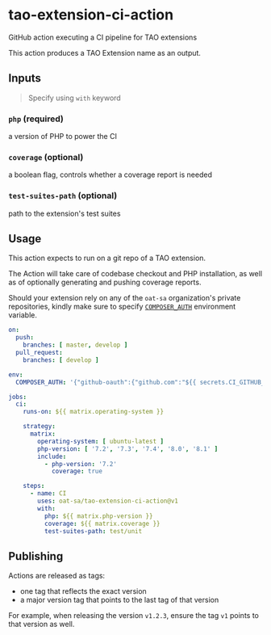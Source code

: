 # tao-extension-ci-action
GitHub action executing a CI pipeline for TAO extensions

This action produces a TAO Extension name as an output.

## Inputs

> Specify using `with` keyword

### `php` (required)

a version of PHP to power the CI

### `coverage` (optional)

a boolean flag, controls whether a coverage report is needed

### `test-suites-path` (optional)

path to the extension's test suites

## Usage

This action expects to run on a git repo of a TAO extension.

The Action will take care of codebase checkout and PHP installation,
as well as of optionally generating and pushing coverage reports.

Should your extension rely on any of the `oat-sa` organization's private repositories,
kindly make sure to specify [`COMPOSER_AUTH`](https://getcomposer.org/doc/03-cli.md#composer-auth) environment variable.

```yaml
on:
  push:
    branches: [ master, develop ]
  pull_request:
    branches: [ develop ]

env:
  COMPOSER_AUTH: '{"github-oauth":{"github.com":"${{ secrets.CI_GITHUB_TOKEN }}"}}'

jobs:
  ci:
    runs-on: ${{ matrix.operating-system }}

    strategy:
      matrix:
        operating-system: [ ubuntu-latest ]
        php-version: [ '7.2', '7.3', '7.4', '8.0', '8.1' ]
        include:
          - php-version: '7.2'
            coverage: true

    steps:
      - name: CI
        uses: oat-sa/tao-extension-ci-action@v1
        with:
          php: ${{ matrix.php-version }}
          coverage: ${{ matrix.coverage }}
          test-suites-path: test/unit

```

## Publishing

Actions are released as tags:
- one tag that reflects the exact version
- a major version tag that points to the last tag of that version

For example, when releasing the version `v1.2.3`, ensure the tag `v1` points to that version as well.
